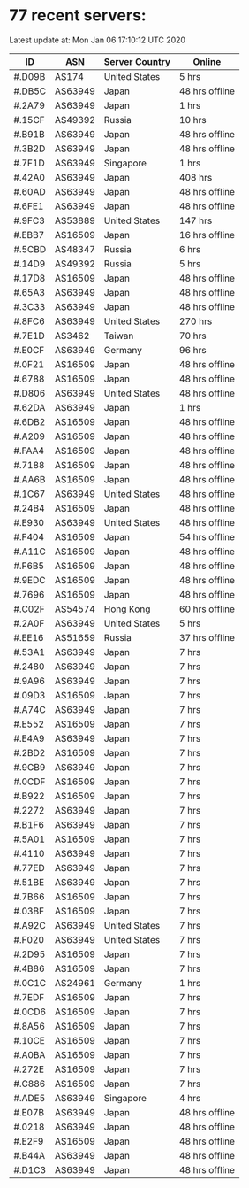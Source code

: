 # 77 recent servers:

Latest update at: Mon Jan 06 17:10:12 UTC 2020

| ID | ASN | Server Country | Online |
| -- | --- | -------------- | ------ |
| #.D09B | AS174 | United States | 5 hrs |
| #.DB5C | AS63949 | Japan | 48 hrs offline |
| #.2A79 | AS63949 | Japan | 1 hrs |
| #.15CF | AS49392 | Russia | 10 hrs |
| #.B91B | AS63949 | Japan | 48 hrs offline |
| #.3B2D | AS63949 | Japan | 48 hrs offline |
| #.7F1D | AS63949 | Singapore | 1 hrs |
| #.42A0 | AS63949 | Japan | 408 hrs |
| #.60AD | AS63949 | Japan | 48 hrs offline |
| #.6FE1 | AS63949 | Japan | 48 hrs offline |
| #.9FC3 | AS53889 | United States | 147 hrs |
| #.EBB7 | AS16509 | Japan | 16 hrs offline |
| #.5CBD | AS48347 | Russia | 6 hrs |
| #.14D9 | AS49392 | Russia | 5 hrs |
| #.17D8 | AS16509 | Japan | 48 hrs offline |
| #.65A3 | AS63949 | Japan | 48 hrs offline |
| #.3C33 | AS63949 | Japan | 48 hrs offline |
| #.8FC6 | AS63949 | United States | 270 hrs |
| #.7E1D | AS3462 | Taiwan | 70 hrs |
| #.E0CF | AS63949 | Germany | 96 hrs |
| #.0F21 | AS16509 | Japan | 48 hrs offline |
| #.6788 | AS16509 | Japan | 48 hrs offline |
| #.D806 | AS63949 | United States | 48 hrs offline |
| #.62DA | AS63949 | Japan | 1 hrs |
| #.6DB2 | AS16509 | Japan | 48 hrs offline |
| #.A209 | AS16509 | Japan | 48 hrs offline |
| #.FAA4 | AS16509 | Japan | 48 hrs offline |
| #.7188 | AS16509 | Japan | 48 hrs offline |
| #.AA6B | AS16509 | Japan | 48 hrs offline |
| #.1C67 | AS63949 | United States | 48 hrs offline |
| #.24B4 | AS16509 | Japan | 48 hrs offline |
| #.E930 | AS63949 | United States | 48 hrs offline |
| #.F404 | AS16509 | Japan | 54 hrs offline |
| #.A11C | AS16509 | Japan | 48 hrs offline |
| #.F6B5 | AS16509 | Japan | 48 hrs offline |
| #.9EDC | AS16509 | Japan | 48 hrs offline |
| #.7696 | AS16509 | Japan | 48 hrs offline |
| #.C02F | AS54574 | Hong Kong | 60 hrs offline |
| #.2A0F | AS63949 | United States | 5 hrs |
| #.EE16 | AS51659 | Russia | 37 hrs offline |
| #.53A1 | AS63949 | Japan | 7 hrs |
| #.2480 | AS63949 | Japan | 7 hrs |
| #.9A96 | AS63949 | Japan | 7 hrs |
| #.09D3 | AS16509 | Japan | 7 hrs |
| #.A74C | AS63949 | Japan | 7 hrs |
| #.E552 | AS16509 | Japan | 7 hrs |
| #.E4A9 | AS63949 | Japan | 7 hrs |
| #.2BD2 | AS16509 | Japan | 7 hrs |
| #.9CB9 | AS63949 | Japan | 7 hrs |
| #.0CDF | AS16509 | Japan | 7 hrs |
| #.B922 | AS16509 | Japan | 7 hrs |
| #.2272 | AS63949 | Japan | 7 hrs |
| #.B1F6 | AS63949 | Japan | 7 hrs |
| #.5A01 | AS16509 | Japan | 7 hrs |
| #.4110 | AS63949 | Japan | 7 hrs |
| #.77ED | AS63949 | Japan | 7 hrs |
| #.51BE | AS63949 | Japan | 7 hrs |
| #.7B66 | AS16509 | Japan | 7 hrs |
| #.03BF | AS16509 | Japan | 7 hrs |
| #.A92C | AS63949 | United States | 7 hrs |
| #.F020 | AS63949 | United States | 7 hrs |
| #.2D95 | AS16509 | Japan | 7 hrs |
| #.4B86 | AS16509 | Japan | 7 hrs |
| #.0C1C | AS24961 | Germany | 1 hrs |
| #.7EDF | AS16509 | Japan | 7 hrs |
| #.0CD6 | AS16509 | Japan | 7 hrs |
| #.8A56 | AS16509 | Japan | 7 hrs |
| #.10CE | AS16509 | Japan | 7 hrs |
| #.A0BA | AS16509 | Japan | 7 hrs |
| #.272E | AS16509 | Japan | 7 hrs |
| #.C886 | AS16509 | Japan | 7 hrs |
| #.ADE5 | AS63949 | Singapore | 4 hrs |
| #.E07B | AS63949 | Japan | 48 hrs offline |
| #.0218 | AS63949 | Japan | 48 hrs offline |
| #.E2F9 | AS16509 | Japan | 48 hrs offline |
| #.B44A | AS63949 | Japan | 48 hrs offline |
| #.D1C3 | AS63949 | Japan | 48 hrs offline |

